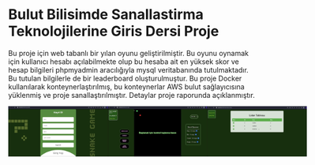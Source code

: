 # Bulut Bilisimde Sanallastirma Teknolojilerine Giris Dersi Proje

Bu proje için web tabanlı bir yılan oyunu geliştirilmiştir. Bu oyunu oynamak için kullanıcı hesabı açılabilmekte olup bu hesaba ait en yüksek skor ve hesap bilgileri phpmyadmin aracılığıyla mysql veritabanında tutulmaktadır. Bu tutulan bilgilerle de bir leaderboard oluşturulmuştur. Bu proje Docker kullanılarak konteynerlaştırılmış, bu konteynerlar AWS bulut sağlayıcısına yüklenmiş ve proje sanallaştırılmıştır. Detaylar proje raporunda açıklanmıştır.

<div style="display: flex; justify-content: space-between;">
    <img src="1.png" alt="Resim 1" style="width: 40%;">
    <img src="2.png" alt="Resim 2" style="width: 40%;">
    <img src="3.png" alt="Resim 3" style="width: 40%;">
</div>
